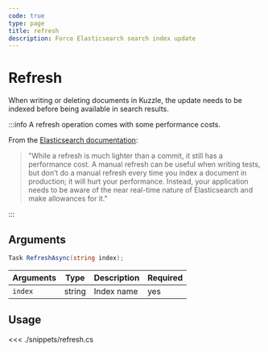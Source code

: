 ```yaml
---
code: true
type: page
title: refresh
description: Force Elasticsearch search index update
---
```


# Refresh

When writing or deleting documents in Kuzzle, the update needs to be indexed before being available in search results.

:::info
A refresh operation comes with some performance costs.

From the [Elasticsearch documentation](https://www.elastic.co/guide/en/elasticsearch/reference/5.6/docs-refresh.html):
> "While a refresh is much lighter than a commit, it still has a performance cost. A manual refresh can be useful when writing tests, but don’t do a manual refresh every time you index a document in production; it will hurt your performance. Instead, your application needs to be aware of the near real-time nature of Elasticsearch and make allowances for it."

:::

## Arguments

```cs
Task RefreshAsync(string index);
```

| Arguments | Type                       | Description       | Required |
| --------- | -------------------------- | ----------------- | -------- |
| `index`   | string                     | Index name        | yes      |

## Usage

<<< ./snippets/refresh.cs
